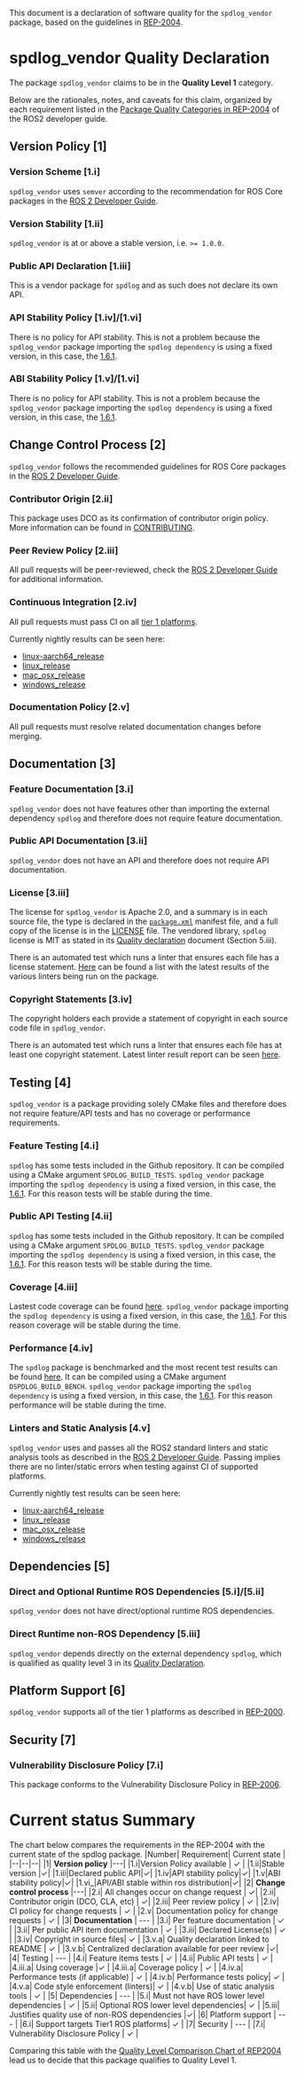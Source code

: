 This document is a declaration of software quality for the `spdlog_vendor` package, based on the guidelines in [REP-2004](https://www.ros.org/reps/rep-2004.html).

# spdlog_vendor Quality Declaration

The package `spdlog_vendor` claims to be in the **Quality Level 1** category.

Below are the rationales, notes, and caveats for this claim, organized by each requirement listed in the [Package Quality Categories in REP-2004](https://index.ros.org/doc/ros2/Contributing/Developer-Guide/#package-quality-categories) of the ROS2 developer guide.

## Version Policy [1]

### Version Scheme [1.i]

`spdlog_vendor` uses `semver` according to the recommendation for ROS Core packages in the [ROS 2 Developer Guide](https://index.ros.org/doc/ros2/Contributing/Developer-Guide/#versioning).

### Version Stability [1.ii]

`spdlog_vendor` is at or above a stable version, i.e. `>= 1.0.0`.

### Public API Declaration [1.iii]

This is a vendor package for `spdlog` and as such does not declare its own API.

### API Stability Policy [1.iv]/[1.vi]

There is no policy for API stability. This is not a problem because the `spdlog_vendor` package importing the `spdlog dependency` is using a fixed version, in this case, the [1.6.1](https://github.com/gabime/spdlog/releases/tag/v1.6.1).

### ABI Stability Policy [1.v]/[1.vi]

There is no policy for API stability. This is not a problem because the `spdlog_vendor` package importing the `spdlog dependency` is using a fixed version, in this case, the [1.6.1](https://github.com/gabime/spdlog/releases/tag/v1.6.1).

## Change Control Process [2]

`spdlog_vendor` follows the recommended guidelines for ROS Core packages in the [ROS 2 Developer Guide](https://index.ros.org/doc/ros2/Contributing/Developer-Guide/#change-control-process).

### Contributor Origin [2.ii]

This package uses DCO as its confirmation of contributor origin policy. More information can be found in [CONTRIBUTING](./CONTRIBUTING.md).

### Peer Review Policy [2.iii]

All pull requests will be peer-reviewed, check the [ROS 2 Developer Guide](https://index.ros.org/doc/ros2/Contributing/Developer-Guide/#change-control-process) for additional information.

### Continuous Integration [2.iv]

All pull requests must pass CI on all [tier 1 platforms](https://www.ros.org/reps/rep-2000.html#support-tiers).

Currently nightly results can be seen here:
* [linux-aarch64_release](https://ci.ros2.org/view/nightly/job/nightly_linux-aarch64_release/lastSuccessfulBuild/testReport/spdlog_vendor/)
* [linux_release](https://ci.ros2.org/view/nightly/job/nightly_linux_release/lastSuccessfulBuild/testReport/spdlog_vendor/)
* [mac_osx_release](https://ci.ros2.org/view/nightly/job/nightly_osx_release/lastSuccessfulBuild/testReport/spdlog_vendor/)
* [windows_release](https://ci.ros2.org/view/nightly/job/nightly_win_rel/lastSuccessfulBuild/testReport/spdlog_vendor/)

### Documentation Policy [2.v]

All pull requests must resolve related documentation changes before merging.

## Documentation [3]

### Feature Documentation [3.i]

`spdlog_vendor` does not have features other than importing the external dependency `spdlog` and therefore does not require feature documentation.

### Public API Documentation [3.ii]

`spdlog_vendor` does not have an API and therefore does not require API documentation.

### License [3.iii]

The license for `spdlog_vendor` is Apache 2.0, and a summary is in each source file, the type is declared in the [`package.xml`](./package.xml) manifest file, and a full copy of the license is in the [LICENSE](./LICENSE) file. The vendored library, `spdlog` license is MIT as stated in its [Quality declaration](./SPDLOG_QUALITY_DECLARATION.md) document (Section 5.iii).

There is an automated test which runs a linter that ensures each file has a license statement. [Here](https://ci.ros2.org/view/nightly/job/nightly_linux-aarch64_release/lastSuccessfulBuild/testReport/spdlog_vendor/) can be found a list with the latest results of the various linters being run on the package.

### Copyright Statements [3.iv]

The copyright holders each provide a statement of copyright in each source code file in `spdlog_vendor`.

There is an automated test which runs a linter that ensures each file has at least one copyright statement. Latest linter result report can be seen [here](https://ci.ros2.org/view/nightly/job/nightly_linux-aarch64_release/lastSuccessfulBuild/testReport/spdlog_vendor/copyright/).

## Testing [4]

`spdlog_vendor` is a package providing solely CMake files and therefore does not require feature/API tests and has no coverage or performance requirements.

### Feature Testing [4.i]

`spdlog` has some tests included in the Github repository. It can be compiled using a CMake argument `SPDLOG_BUILD_TESTS`. `spdlog_vendor`
 package importing the `spdlog dependency` is using a fixed version, in this case, the [1.6.1](https://github.com/gabime/spdlog/releases/tag/v1.6.1).
For this reason tests will be stable during the time.

### Public API Testing [4.ii]

`spdlog` has some tests included in the Github repository. It can be compiled using a CMake argument `SPDLOG_BUILD_TESTS`. `spdlog_vendor`
 package importing the `spdlog dependency` is using a fixed version, in this case, the [1.6.1](https://github.com/gabime/spdlog/releases/tag/v1.6.1).
 For this reason tests will be stable during the time.

### Coverage [4.iii]

Lastest code coverage can be found [here](https://ci.ros2.org/job/ci_linux_coverage/lastSuccessfulBuild/cobertura/). `spdlog_vendor`
 package importing the `spdlog dependency` is using a fixed version, in this case, the [1.6.1](https://github.com/gabime/spdlog/releases/tag/v1.6.1). For this reason coverage will be stable during the time.

### Performance [4.iv]

The `spdlog` package is benchmarked and the most recent test results can be found [here](http://build.ros2.org/view/Rci/job/Rci__benchmark_ubuntu_focal_amd64/BenchmarkTable/). It can be compiled using a CMake argument `DSPDLOG_BUILD_BENCH`. `spdlog_vendor`
 package importing the `spdlog dependency` is using a fixed version, in this case, the [1.6.1](https://github.com/gabime/spdlog/releases/tag/v1.6.1). For this reason performance will be stable during the time.

### Linters and Static Analysis [4.v]

`spdlog_vendor` uses and passes all the ROS2 standard linters and static analysis tools as described in the [ROS 2 Developer Guide](https://index.ros.org/doc/ros2/Contributing/Developer-Guide/#linters-and-static-analysis). Passing implies there are no linter/static errors when testing against CI of supported platforms.

Currently nightly test results can be seen here:
* [linux-aarch64_release](https://ci.ros2.org/view/nightly/job/nightly_linux-aarch64_release/lastSuccessfulBuild/testReport/spdlog_vendor/)
* [linux_release](https://ci.ros2.org/view/nightly/job/nightly_linux_release/lastSuccessfulBuild/testReport/spdlog_vendor/)
* [mac_osx_release](https://ci.ros2.org/view/nightly/job/nightly_osx_release/lastSuccessfulBuild/testReport/spdlog_vendor/)
* [windows_release](https://ci.ros2.org/view/nightly/job/nightly_win_rel/lastSuccessfulBuild/testReport/spdlog_vendor/)

## Dependencies [5]

### Direct and Optional Runtime ROS Dependencies [5.i]/[5.ii]

`spdlog_vendor` does not have direct/optional runtime ROS dependencies.

### Direct Runtime non-ROS Dependency [5.iii]

`spdlog_vendor` depends directly on the external dependency `spdlog`, which is qualified as quality level 3 in its [Quality Declaration](./SPDLOG_QUALITY_DECLARATION.md).

## Platform Support [6]

`spdlog_vendor` supports all of the tier 1 platforms as described in [REP-2000](https://www.ros.org/reps/rep-2000.html#support-tiers).

## Security [7]

### Vulnerability Disclosure Policy [7.i]

This package conforms to the Vulnerability Disclosure Policy in [REP-2006](https://www.ros.org/reps/rep-2006.html).

# Current status Summary

The chart below compares the requirements in the REP-2004 with the current state of the spdlog package.
|Number|  Requirement| Current state |
|--|--|--|
|1| **Version policy** |---|
|1.i|Version Policy available | ✓ |
|1.ii|Stable version |✓|
|1.iii|Declared public API|✓|
|1.iv|API stability policy|✓|
|1.v|ABI stability policy|✓|
|1.vi_|API/ABI stable within ros distribution|✓|
|2| **Change control process** |---|
|2.i| All changes occur on change request | ✓|
|2.ii| Contributor origin (DCO, CLA, etc) | ✓|
|2.iii| Peer review policy | ✓ |
|2.iv| CI policy for change requests | ✓ |
|2.v| Documentation policy for change requests | ✓ |
|3| **Documentation** | --- |
|3.i| Per feature documentation | ✓ |
|3.ii| Per public API item documentation | ✓ |
|3.iii| Declared License(s) | ✓ |
|3.iv| Copyright in source files| ✓ |
|3.v.a| Quality declaration linked to README | ✓ |
|3.v.b| Centralized declaration available for peer review |✓|
|4| Testing | --- |
|4.i| Feature items tests | ✓ |
|4.ii| Public API tests | ✓ |
|4.iii.a| Using coverage |✓ |
|4.iii.a| Coverage policy | ✓ |
|4.iv.a| Performance tests (if applicable) | ✓ |
|4.iv.b| Performance tests policy| ✓ |
|4.v.a| Code style enforcement (linters)| ✓ |
|4.v.b| Use of static analysis tools | ✓ |
|5| Dependencies | --- |
|5.i| Must not have ROS lower level dependencies | ✓ |
|5.ii| Optional ROS lower level dependencies| ✓ |
|5.iii| Justifies quality use of non-ROS dependencies |✓|
|6| Platform support | --- |
|6.i| Support targets Tier1 ROS platforms| ✓ |
|7| Security | --- |
|7.i| Vulnerability Disclosure Policy | ✓ |

Comparing this table with the [Quality Level Comparison Chart of REP2004](https://github.com/ros-infrastructure/rep/blob/master/rep-2004.rst#quality-level-comparison-chart) lead us to decide that this package qualifies to Quality Level 1.
